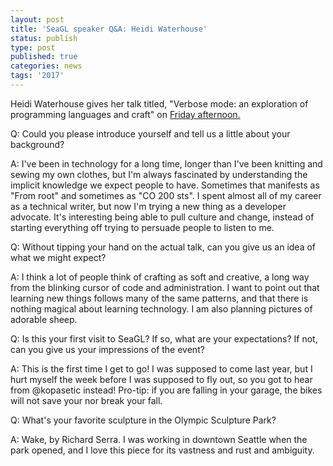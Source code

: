 ```yaml
---
layout: post
title: 'SeaGL speaker Q&A: Heidi Waterhouse'
status: publish
type: post
published: true
categories: news
tags: '2017'
---
```


Heidi Waterhouse gives her talk titled, "Verbose mode: an exploration of programming languages and craft" on [Friday afternoon.](https://osem.seagl.org/conferences/seagl2017/program/proposals/347)

Q: Could you please introduce yourself and tell us a little about your background?

A: I've been in technology for a long time, longer than I've been knitting and sewing my own clothes, but I'm always fascinated by understanding the implicit knowledge we expect people to have. Sometimes that manifests as "From root" and sometimes as "CO 200 sts". I spent almost all of my career as a technical writer, but now I'm trying a new thing as a developer advocate. It's interesting being able to pull culture and change, instead of starting everything off trying to persuade people to listen to me.

Q: Without tipping your hand on the actual talk, can you give us an idea of what we might expect?

A: I think a lot of people think of crafting as soft and creative, a long way from the blinking cursor of code and administration. I want to point out that learning new things follows many of the same patterns, and that there is nothing magical about learning technology. I am also planning pictures of adorable sheep.

Q: Is this your first visit to SeaGL? If so, what are your expectations? If not, can you give us your impressions of the event?

A: This is the first time I get to go! I was supposed to come last year, but I hurt myself the week before I was supposed to fly out, so you got to hear from @kopasetic instead! Pro-tip: if you are falling in your garage, the bikes will not save your nor break your fall.

Q: What's your favorite sculpture in the Olympic Sculpture Park?

A: Wake, by Richard Serra. I was working in downtown Seattle when the park opened, and I love this piece for its vastness and rust and ambiguity.
